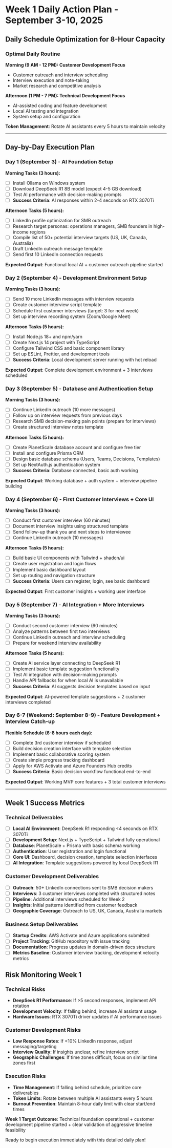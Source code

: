 # Week 1 Daily Action Plan - September 3-10, 2025

## Daily Schedule Optimization for 8-Hour Capacity

### Optimal Daily Routine
**Morning (9 AM - 12 PM): Customer Development Focus**
- Customer outreach and interview scheduling  
- Interview execution and note-taking
- Market research and competitive analysis

**Afternoon (1 PM - 7 PM): Technical Development Focus**  
- AI-assisted coding and feature development
- Local AI testing and integration
- System setup and configuration

**Token Management**: Rotate AI assistants every 5 hours to maintain velocity

---

## Day-by-Day Execution Plan

### Day 1 (September 3) - AI Foundation Setup
**Morning Tasks (3 hours):**
- [ ] Install Ollama on Windows system
- [ ] Download DeepSeek R1 8B model (expect 4-5 GB download)
- [ ] Test AI performance with decision-making prompts
- [ ] **Success Criteria**: AI responses within 2-4 seconds on RTX 3070Ti

**Afternoon Tasks (5 hours):**
- [ ] LinkedIn profile optimization for SMB outreach
- [ ] Research target personas: operations managers, SMB founders in high-income regions
- [ ] Compile list of 50+ potential interview targets (US, UK, Canada, Australia)
- [ ] Draft LinkedIn outreach message template
- [ ] Send first 10 LinkedIn connection requests

**Expected Output**: Functional local AI + customer outreach pipeline started

### Day 2 (September 4) - Development Environment Setup
**Morning Tasks (3 hours):**
- [ ] Send 10 more LinkedIn messages with interview requests
- [ ] Create customer interview script template
- [ ] Schedule first customer interviews (target: 3 for next week)
- [ ] Set up interview recording system (Zoom/Google Meet)

**Afternoon Tasks (5 hours):**
- [ ] Install Node.js 18+ and npm/yarn
- [ ] Create Next.js 14 project with TypeScript
- [ ] Configure Tailwind CSS and basic component library
- [ ] Set up ESLint, Prettier, and development tools
- [ ] **Success Criteria**: Local development server running with hot reload

**Expected Output**: Complete development environment + 3 interviews scheduled

### Day 3 (September 5) - Database and Authentication Setup
**Morning Tasks (3 hours):**
- [ ] Continue LinkedIn outreach (10 more messages)
- [ ] Follow up on interview requests from previous days
- [ ] Research SMB decision-making pain points (prepare for interviews)
- [ ] Create structured interview notes template

**Afternoon Tasks (5 hours):**
- [ ] Create PlanetScale database account and configure free tier
- [ ] Install and configure Prisma ORM
- [ ] Design basic database schema (Users, Teams, Decisions, Templates)
- [ ] Set up NextAuth.js authentication system
- [ ] **Success Criteria**: Database connected, basic auth working

**Expected Output**: Working database + auth system + interview pipeline building

### Day 4 (September 6) - First Customer Interviews + Core UI
**Morning Tasks (3 hours):**
- [ ] Conduct first customer interview (60 minutes)
- [ ] Document interview insights using structured template
- [ ] Send follow-up thank you and next steps to interviewee
- [ ] Continue LinkedIn outreach (10 messages)

**Afternoon Tasks (5 hours):**
- [ ] Build basic UI components with Tailwind + shadcn/ui
- [ ] Create user registration and login flows
- [ ] Implement basic dashboard layout
- [ ] Set up routing and navigation structure
- [ ] **Success Criteria**: Users can register, login, see basic dashboard

**Expected Output**: First customer insights + working user interface

### Day 5 (September 7) - AI Integration + More Interviews  
**Morning Tasks (3 hours):**
- [ ] Conduct second customer interview (60 minutes)
- [ ] Analyze patterns between first two interviews
- [ ] Continue LinkedIn outreach and interview scheduling
- [ ] Prepare for weekend interview availability

**Afternoon Tasks (5 hours):**
- [ ] Create AI service layer connecting to DeepSeek R1
- [ ] Implement basic template suggestion functionality
- [ ] Test AI integration with decision-making prompts
- [ ] Handle API fallbacks for when local AI is unavailable
- [ ] **Success Criteria**: AI suggests decision templates based on input

**Expected Output**: AI-powered template suggestions + 2 customer interviews completed

### Day 6-7 (Weekend: September 8-9) - Feature Development + Interview Catch-up
**Flexible Schedule (6-8 hours each day):**
- [ ] Complete 3rd customer interview if scheduled
- [ ] Build decision creation interface with template selection
- [ ] Implement basic collaborative scoring system
- [ ] Create simple progress tracking dashboard
- [ ] Apply for AWS Activate and Azure Founders Hub credits
- [ ] **Success Criteria**: Basic decision workflow functional end-to-end

**Expected Output**: Working MVP core features + 3 total customer interviews

---

## Week 1 Success Metrics

### Technical Deliverables
- [ ] **Local AI Environment**: DeepSeek R1 responding <4 seconds on RTX 3070Ti
- [ ] **Development Setup**: Next.js + TypeScript + Tailwind fully operational
- [ ] **Database**: PlanetScale + Prisma with basic schema working
- [ ] **Authentication**: User registration and login functional
- [ ] **Core UI**: Dashboard, decision creation, template selection interfaces
- [ ] **AI Integration**: Template suggestions powered by local DeepSeek R1

### Customer Development Deliverables  
- [ ] **Outreach**: 50+ LinkedIn connections sent to SMB decision makers
- [ ] **Interviews**: 3 customer interviews completed with structured notes
- [ ] **Pipeline**: Additional interviews scheduled for Week 2
- [ ] **Insights**: Initial patterns identified from customer feedback
- [ ] **Geographic Coverage**: Outreach to US, UK, Canada, Australia markets

### Business Setup Deliverables
- [ ] **Startup Credits**: AWS Activate and Azure applications submitted
- [ ] **Project Tracking**: GitHub repository with issue tracking
- [ ] **Documentation**: Progress updates in domain-driven docs structure
- [ ] **Metrics Baseline**: Customer interview tracking, development velocity metrics

## Risk Monitoring Week 1

### Technical Risks
- **DeepSeek R1 Performance**: If >5 second responses, implement API rotation
- **Development Velocity**: If falling behind, increase AI assistant usage
- **Hardware Issues**: RTX 3070Ti driver updates if AI performance issues

### Customer Development Risks  
- **Low Response Rates**: If <10% LinkedIn response, adjust messaging/targeting
- **Interview Quality**: If insights unclear, refine interview script
- **Geographic Challenges**: If time zones difficult, focus on similar time zones first

### Execution Risks
- **Time Management**: If falling behind schedule, prioritize core deliverables
- **Token Limits**: Rotate between multiple AI assistants every 5 hours
- **Burnout Prevention**: Maintain 8-hour daily limit with clear start/end times

**Week 1 Target Outcome**: Technical foundation operational + customer development pipeline started + clear validation of aggressive timeline feasibility

Ready to begin execution immediately with this detailed daily plan!
